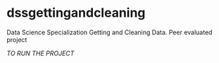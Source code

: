 # dssgettingandcleaning

Data Science Specialization Getting and Cleaning Data. 
Peer evaluated project


*TO RUN THE PROJECT*

